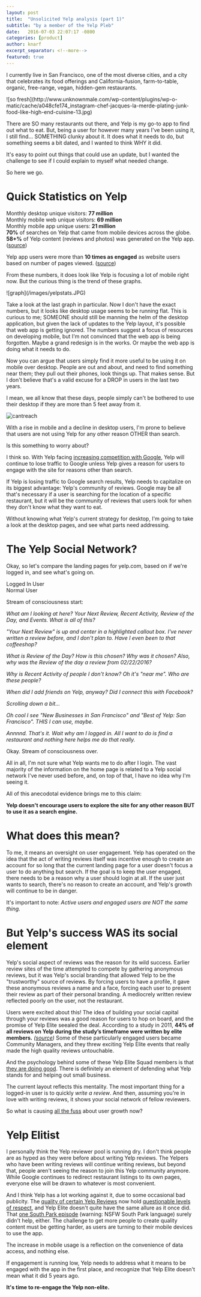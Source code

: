 ```yaml
---
layout: post
title:  "Unsolicited Yelp analysis (part 1)"
subtitle: "by a member of the Yelp Pleb"
date:   2016-07-03 22:07:17 -0800
categories: [product]
author: knarf
excerpt_separator: <!--more-->
featured: true
---
```


I currently live in San Francisco, one of the most diverse cities, and a city that celebrates its food offerings and California-fusion, farm-to-table, organic, free-range, vegan, hidden-gem restaurants. 

<a class="image featured">
![so fresh](http://www.unknownmale.com/wp-content/plugins/wp-o-matic/cache/a048cfe174_instagram-chef-jacques-la-merde-plating-junk-food-like-high-end-cuisine-13.jpg)
</a> 

There are SO many restaurants out there, and Yelp is my go-to app to find out what to eat. But, being a user for however many years I've been using it, I still find... SOMETHING clunky about it.  It does what it needs to do, but something seems a bit dated, and I wanted to think WHY it did. 

It's easy to point out things that could use an update, but I wanted the challenge to see if I could explain to myself what needed change.

So here we go.  

<!--more-->

Quick Statistics on Yelp
========================
Monthly desktop unique visitors: **77 million**  
Monthly mobile web unique visitors: **69 million**  
Monthly mobile app unique users: **21 million**  
**70%** of searches on Yelp that came from mobile devices across the globe.  
**58+%** of Yelp content (reviews and photos) was generated on the Yelp app.  ([source](https://www.yelp.com/factsheet))

Yelp app users were more than **10 times as engaged** as website users based on number of pages viewed.  ([source](http://www.prnewswire.com/news-releases/yelp-announces-fourth-quarter-and-full-year-2015-financial-results-300216659.html))

From these numbers, it does look like Yelp is focusing a lot of mobile right now. But the curious thing is the trend of these graphs. 

<span class="image fit">
![graph](/images/yelpstats.JPG)
</span>

Take a look at the last graph in particular. Now I don't have the exact numbers, but it looks like desktop usage seems to be running flat. This is curious to me; SOMEONE should still be manning the helm of the desktop application, but given the lack of updates to the Yelp layout, it's possible that web app is getting ignored. The numbers suggest a focus of resources on developing mobile, but I'm not convinced that the web app is being forgotten. Maybe a grand redesign is in the works. Or maybe the web app is doing what it needs to do.  

Now you can argue that users simply find it more useful to be using it on mobile over desktop. People are out and about, and need to find something near them; they pull out their phones, look things up.  That makes sense. But I don't believe that's a valid excuse for a DROP in users in the last two years. 

I mean, we all know that these days, people simply can't be bothered to use their desktop if they are more than 5 feet away from it.  

![cantreach](http://www.laughtard.com/wp-content/uploads/2014/11/When-Im-lying-on-the-couch-and-cant-quite-reach-my-phone.gif)

With a rise in mobile and a decline in desktop users, I'm prone to believe that users are not using Yelp for any other reason OTHER than search.

Is this something to worry about? 

I think so. With Yelp facing [increasing competition with Google](http://www.businessinsider.com/analyst-says-yelp-traffic-could-decline-for-first-time-ever-2015-7), Yelp will continue to lose traffic to Google unless Yelp gives a reason for users to engage with the site for reasons other than search. 

If Yelp is losing traffic to Google search results, Yelp needs to capitalize on its biggest advantage: Yelp's community of reviews. Google may be all that's necessary if a user is searching for the location of a specific restaurant, but it will be the community of reviews that users look for when they don't know what they want to eat.

Without knowing what Yelp's current strategy for desktop, I'm going to take a look at the desktop pages, and see what parts need addressing.

The Yelp Social Network?
========================

Okay, so let's compare the landing pages for yelp.com, based on if we're logged in, and see what's going on. 


<div class="row uniform">
	<div class="6u image-caption">
	Logged In User
	</div>
	<div class="6u image-caption">
	Normal User
	</div>
</div>
<p></p>

Stream of consciousness start:

*What am I looking at here? Your Next Review, Recent Activity, Review of the Day, and Events. What is all of this?*

*"Your Next Review" is up and center in a highlighted callout box. I've never written a review before, and I don't plan to. Have I even been to that coffeeshop?*

*What is Review of the Day? How is this chosen? Why was it chosen? Also, why was the Review of the day a review from 02/22/2016?*  

*Why is Recent Activity of people I don't know? Oh it's "near me".  Who are these people?* 

*When did I add friends on Yelp, anyway? Did I connect this with Facebook?* 

*Scrolling down a bit...*

*Oh cool I see "New Businesses in San Francisco" and "Best of Yelp: San Francisco". THIS I can use, maybe.*

*Annnnd. That's it. Wait why am I logged in. All I want to do is find a restaurant and nothing here helps me do that really.*

Okay. Stream of consciousness over. 

All in all, I'm not sure what Yelp wants me to do after I login. The vast majority of the information on the home page is related to a Yelp social network I've never used before, and, on top of that, I have no idea why I'm seeing it. 

All of this anecodotal evidence brings me to this claim:

**Yelp doesn't encourage users to explore the site for any other reason BUT to use it as a search engine.**

What does this mean?
====================

To me, it means an oversight on user engagement. Yelp has operated on the idea that the act of writing reviews itself was incentive enough to create an account for so long that the current landing page for a user doesn't focus a user to do anything but search.  If the goal is to keep the user engaged, there needs to be a reason why a user should login at all. If the user just wants to search, there's no reason to create an account, and Yelp's growth will continue to be in danger.

It's important to note: *Active users and engaged users are NOT the same thing.*

But Yelp's success WAS its social element
=========================================

Yelp's social aspect of reviews was the reason for its wild success. Earlier review sites of the time attempted to compete by gathering anonymous reviews, but it was Yelp's social branding that allowed Yelp to be the "trustworthy" source of reviews. By forcing users to have a profile, it gave these anonymous reviews a name and a face, forcing each user to present their review as part of their personal branding. A mediocrely written review reflected poorly on the user, not the restaurant. 

Users were excited about this! The idea of building your social capital through your reviews was a good reason for users to hop on board, and the promise of Yelp Elite seealed the deal.  According to a study in 2011, **44% of all reviews on Yelp during the study’s timeframe were written by elite members.** *([source](http://searchengineland.com/yelp-crushed-citysearch-yahoo-why-google-stealing-yelps-playbook-78623))* Some of these particularly engaged users became Community Managers, and they threw exciting Yelp Elite events that really made the high quality reviews untouchable. 

And the psychology behind some of these Yelp Elite Squad members is that [they are doing good](http://www.bizjournals.com/phoenix/blog/business/2016/03/exclusive-phoenixs-yelp-elite-squad-members-talk.html). There is definitely an element of defending what Yelp stands for and helping out small business. 

The current layout reflects this mentality. The most important thing for a logged-in user is to quickly *write a review*. And then, assuming you're in love with writing reviews, it shows your social network of fellow reviewers.

So what is causing [all the fuss](http://www.wsj.com/articles/yelp-needs-some-help-1454866219) about user growth now? 

Yelp Elitist
============

I personally think the Yelp reviewer pool is running dry. I don't think people are as hyped as they were before about writing Yelp reviews.  The Yelpers who have been writing reviews will continue writing reviews, but beyond that, people aren't seeing the reason to join this Yelp community anymore. While Google continues to redirect restaurant listings to its own pages, everyone else will be drawn to whatever is most convenient.  

And I think Yelp has a lot working against it, due to some occasional bad publicity.  The [quality of certain Yelp Reviews][merit] now hold [questionable levels of respect][respect], and Yelp Elite doesn't quite have the same allure as it once did. That [one South Park episode](https://www.youtube.com/watch?v=nFhDyZ4HFgY) (warning: NSFW South Park language) surely didn't help, either. The challenge to get more people to create quality content must be getting harder, as users are turning to their mobile devices to use the app. 

The increase in mobile usage is a reflection on the convenience of data access, and nothing else. 

If engagement is running low, Yelp needs to address what it means to be engaged with the app in the first place, and recognize that Yelp Elite doesn't mean what it did 5 years ago.  

**It's time to re-engage the Yelp non-elite.**  

[merit]: http://www.motherjones.com/environment/2015/08/i-cant-stop-reading-these-one-star-yelp-reviews-national-parks
[respect]: http://insidescoopsf.sfgate.com/blog/2014/09/17/richmond-restaurant-owner-encourages-bad-yelp-reviews/
